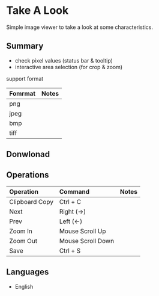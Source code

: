 Take A Look
==============

Simple image viewer to take a look at some characteristics.


## Summary

 - check pixel values (status bar & tooltip)
 - interactive area selection (for crop & zoom)


support format

|    Fomrmat     |     Notes      |
|:---------------|:---------------|
| png            |                |  
| jpeg           |                |
| bmp            |                |  
| tiff           |                |  


## Donwlonad


## Operations
|    Operation   |      Command       | Notes          |
|:---------------|:-------------------|:---------------|
| Clipboard Copy | Ctrl + C           |                |
| Next           | Right (->)         |                |
| Prev           | Left  (<-)         |                |
| Zoom In        | Mouse Scroll Up    |                |
| Zoom Out       | Mouse Scroll Down  |                |
| Save           | Ctrl + S           |                |


## Languages
 - English

